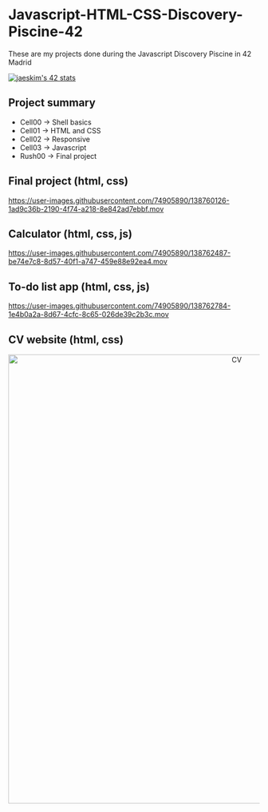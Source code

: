 # Javascript-HTML-CSS-Discovery-Piscine-42
These are my projects done during the Javascript Discovery Piscine in 42 Madrid

[![jaeskim's 42 stats](https://badge42.herokuapp.com/api/stats/pruiz-ca?cursus=Discovery%20Piscine)](https://github.com/pruiz-ca)

## Project summary
- Cell00 -> Shell basics
- Cell01 -> HTML and CSS
- Cell02 -> Responsive
- Cell03 -> Javascript
- Rush00 -> Final project

## Final project (html, css)

https://user-images.githubusercontent.com/74905890/138760126-1ad9c36b-2190-4f74-a218-8e842ad7ebbf.mov

## Calculator (html, css, js)

https://user-images.githubusercontent.com/74905890/138762487-be74e7c8-8d57-40f1-a747-459e88e92ea4.mov

## To-do list app (html, css, js)

https://user-images.githubusercontent.com/74905890/138762784-1e4b0a2a-8d67-4cfc-8c65-026de39c2b3c.mov

## CV website (html, css)
<p align="center"><img width="900px" alt="CV" src="https://user-images.githubusercontent.com/74905890/138754747-3d411376-a2ae-47a2-a0c3-67006ee2d31f.png"></p>
